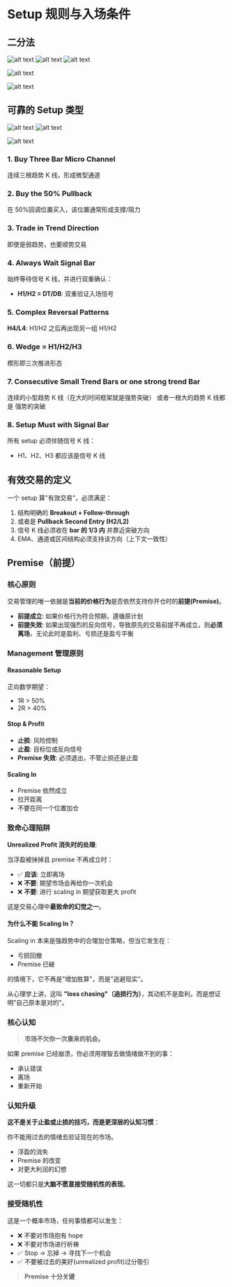 # Setup 规则与入场条件

## 二分法

![alt text](image-16.png)
![alt text](image-18.png)
![alt text](image-17.png)

![alt text](image-20.png)

![alt text](image-19.png)

## 可靠的 Setup 类型

![alt text](image-14.png)
![alt text](image-15.png)

![alt text](image-21.png)

### 1. Buy Three Bar Micro Channel

连续三根趋势 K 线，形成微型通道

### 2. Buy the 50% Pullback

在 50%回调位置买入，该位置通常形成支撑/阻力

### 3. Trade in Trend Direction

即使是弱趋势，也要顺势交易

### 4. Always Wait Signal Bar

始终等待信号 K 线，并进行双重确认：

- **H1/H2 = DT/DB**: 双重验证入场信号

### 5. Complex Reversal Patterns

**H4/L4**: H1/H2 之后再出现另一组 H1/H2

### 6. Wedge = H1/H2/H3

楔形即三次推进形态

### 7. Consecutive Small Trend Bars or one strong trend Bar

连续的小型趋势 K 线（在大的时间框架就是强势突破） 或者一根大的趋势 K 线都是 强势的突破

### 8. Setup Must with Signal Bar

所有 setup 必须伴随信号 K 线：

- H1、H2、H3 都应该是信号 K 线

## 有效交易的定义

一个 setup 算"有效交易"，必须满足：

1. 结构明确的 **Breakout + Follow-through**
2. 或者是 **Pullback Second Entry (H2/L2)**
3. 信号 K 线必须收在 **bar 的 1/3 内** 并靠近突破方向
4. EMA、通道或区间结构必须支持该方向（上下文一致性）

## Premise（前提）

### 核心原则

交易管理的唯一依据是**当前的价格行为**是否依然支持你开仓时的**前提(Premise)**。

- **前提成立**: 如果价格行为符合预期，遵循原计划
- **前提失效**: 如果出现强烈的反向信号，导致原先的交易前提不再成立，则**必须离场**，无论此时是盈利、亏损还是盈亏平衡

### Management 管理原则

#### Reasonable Setup

正向数学期望：

- 1R > 50%
- 2R > 40%

#### Stop & Profit

- **止损**: 风险控制
- **止盈**: 目标位或反向信号
- **Premise 失效**: 必须退出，不管止损还是止盈

#### Scaling In

- Premise 依然成立
- 拉开距离
- 不要在同一个位置加仓

### 致命心理陷阱

**Unrealized Profit 消失时的处理**:

当浮盈被抹掉且 premise 不再成立时：

- ✅ **应该**: 立即离场
- ❌ **不要**: 期望市场会再给你一次机会
- ❌ **不要**: 进行 scaling in 期望获取更大 profit

这是交易心理中**最致命的幻觉之一**。

#### 为什么不能 Scaling In？

Scaling in 本来是强趋势中的合理加仓策略，但当它发生在：

- 亏损回撤
- Premise 已破

的情境下，它不再是"增加胜算"，而是"逃避现实"。

从心理学上讲，这叫 **"loss chasing"（追损行为）**，其动机不是盈利，而是想证明"自己原本是对的"。

### 核心认知

> **市场不欠你一次重来的机会。**

如果 premise 已经崩溃，你必须用理智去做情绪做不到的事：

- 承认错误
- 离场
- 重新开始

### 认知升级

**这不是关于止盈或止损的技巧，而是更深层的认知习惯**：

你不能用过去的情绪去验证现在的市场。

- 浮盈的消失
- Premise 的改变
- 对更大利润的幻想

这一切都只是**大脑不愿意接受随机性的表现**。

### 接受随机性

这是一个概率市场，任何事情都可以发生：

- ❌ 不要对市场抱有 hope
- ❌ 不要对市场进行祈祷
- ✅ Stop → 忘掉 → 寻找下一个机会
- ✅ 不要被过去的美好(unrealized profit)过分吸引

> **Premise 十分关键**
